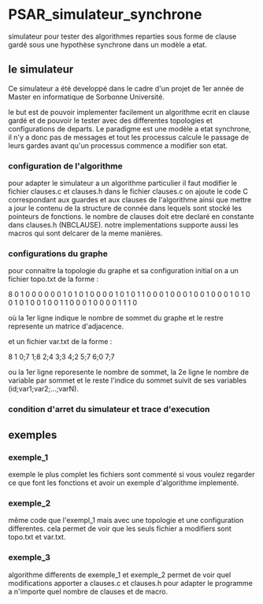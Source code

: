 # PSAR_simulateur_synchrone
simulateur pour tester des algorithmes reparties sous forme de clause gardé sous une hypothèse synchrone dans un modèle a etat. 

## le simulateur
Ce simulateur a été developpé dans le cadre d'un projet de 1er année de Master en informatique de Sorbonne Université. 

le but est de pouvoir implementer facilement un algorithme ecrit en clause gardé et de pouvoir le tester avec des differentes topologies et configurations de departs. 
Le paradigme est une modèle a etat synchrone, il n'y a donc pas de messages et tout les processus calcule le passage de leurs gardes avant qu'un processus commence a modifier son etat.

### configuration de l'algorithme 
pour adapter le simulateur a un algorithme particulier il faut modifier le fichier clauses.c et clauses.h dans le fichier clauses.c on ajoute le code C correspondant aux guardes et aux clauses de l'algorithme ainsi que mettre a jour le contenu de la structure de connée dans lequels sont stocké les pointeurs de fonctions. le nombre de clauses doit etre declaré en constante dans clauses.h (NBCLAUSE). notre implementations supporte aussi les macros qui sont delcarer de la meme manières. 

### configurations du graphe 
pour connaitre la topologie du graphe et sa configuration initial on a un fichier topo.txt de la forme :

8
0 1 0 0 0 0 0 0
1 0 1 0 1 0 0 0
0 1 0 1 0 1 1 0
0 0 1 0 0 0 1 0
0 1 0 0 0 1 0 1
0 0 1 0 1 0 0 1
0 0 1 1 0 0 0 1
0 0 0 0 1 1 1 0

où la 1er ligne indique le nombre de sommet du graphe et le restre represente un matrice d'adjacence.

et un fichier var.txt de la forme :

8
1
0;7
1;8
2;4
3;3
4;2
5;7
6;0
7;7

ou la 1er ligne reporesente le nombre de sommet, la 2e ligne le nombre de variable par sommet et le reste l'indice du sommet suivit de ses variables (id;var1;var2;...;varN).

### condition d'arret du simulateur et trace d'execution

## exemples 

### exemple_1 

exemple le plus complet les fichiers sont commenté si vous voulez regarder ce que font les fonctions et avoir un exemple d'algorithme implementé. 


### exemple_2 

même code que l'exempl_1 mais avec une topologie et une configuration differentes. cela permet de voir que les seuls fichier a modifiers sont topo.txt et var.txt.

### exemple_3 

algorithme differents de exemple_1 et exemple_2 permet de voir quel modifications apporter a clauses.c et clauses.h pour adapter le programme a n'importe quel nombre de clauses et de macro.